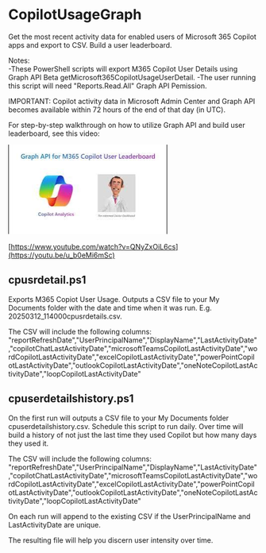 # CopilotUsageGraph
Get the most recent activity data for enabled users of Microsoft 365 Copilot apps and export to CSV.  Build a user leaderboard.

Notes:\
-These PowerShell scripts will export M365 Copilot User Details using Graph API Beta getMicrosoft365CopilotUsageUserDetail.
-The user running this script will need "Reports.Read.All" Graph API Pemission.

IMPORTANT:  Copilot activity data in Microsoft Admin Center and Graph API becomes available within 72 hours of the end of that day (in UTC).

For step-by-step walkthrough on how to utilize Graph API and build user leaderboard, see this video:

  ![](https://github.com/Hickey7737/CopilotUsageGraph/blob/main/vid%20thumb.png)
  
  [https://www.youtube.com/watch?v=QNyZxOiL6cs](https://youtu.be/u_b0eMi6mSc)
  
## cpusrdetail.ps1 ##
Exports M365 Copiot User Usage. Outputs a CSV file to your My Documents folder with the date and time when it was run.  E.g. 20250312_114000cpusrdetails.csv.

The CSV will include the following columns:
"reportRefreshDate","UserPrincipalName","DisplayName","LastActivityDate","copilotChatLastActivityDate","microsoftTeamsCopilotLastActivityDate","wordCopilotLastActivityDate","excelCopilotLastActivityDate","powerPointCopilotLastActivityDate","outlookCopilotLastActivityDate","oneNoteCopilotLastActivityDate","loopCopilotLastActivityDate"

## cpuserdetailshistory.ps1 ##
On the first run will outputs a CSV file to your My Documents folder cpuserdetailshistory.csv.  Schedule this script to run daily.  Over time will build a history of not just the last time they used Copilot but how many days they used it.  

The CSV will include the following columns:
"reportRefreshDate","UserPrincipalName","DisplayName","LastActivityDate","copilotChatLastActivityDate","microsoftTeamsCopilotLastActivityDate","wordCopilotLastActivityDate","excelCopilotLastActivityDate","powerPointCopilotLastActivityDate","outlookCopilotLastActivityDate","oneNoteCopilotLastActivityDate","loopCopilotLastActivityDate"

On each run will append to the existing CSV if the UserPrincipalName and LastActivityDate are unique.

The resulting file will help you discern user intensity over time. 
